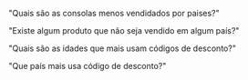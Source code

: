 "Quais são as consolas menos vendidados por paises?"

"Existe algum produto que não seja vendido em algum país?"

"Quais são as idades que mais usam códigos de desconto?"

"Que país mais usa código de desconto?"

